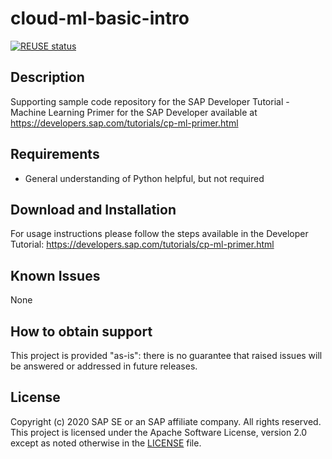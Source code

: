 # cloud-ml-basic-intro

[![REUSE status](https://api.reuse.software/badge/github.com/SAP-samples/cloud-ml-basic-intro)](https://api.reuse.software/info/github.com/SAP-samples/cloud-ml-basic-intro)

## Description

Supporting sample code repository for the SAP Developer Tutorial - Machine Learning Primer for the SAP Developer available at https://developers.sap.com/tutorials/cp-ml-primer.html

## Requirements

 - General understanding of Python helpful, but not required

## Download and Installation

For usage instructions please follow the steps available in the Developer Tutorial: https://developers.sap.com/tutorials/cp-ml-primer.html

## Known Issues

None

## How to obtain support

This project is provided "as-is": there is no guarantee that raised issues will be answered or addressed in future releases.

## License
Copyright (c) 2020 SAP SE or an SAP affiliate company. All rights reserved. This project is licensed under the Apache Software License, version 2.0 except as noted otherwise in the [LICENSE](LICENSES/Apache-2.0.txt) file.
